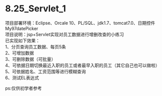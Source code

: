 # 8.25_Servlet_1
项目部署环境：Eclipse、Orcale 10、PL/SQL、jdk1.7、tomcat7.0、日期控件My97datePicker</br>
项目说明：jsp+Servlet实现对员工数据进行增删改查的小练习</br>
已实现如下效果：</br>
1、分页查询员工数据、每页5条</br>
2、可增加数据</br>
3、可删除数据（可批量）</br>
4、可依据日期切换最近入职的员工或者最早入职的员工（其它自己也可以做啦）</br>
5、可依据姓名、工资范围等进行模糊查询</br>
6、测试EL表达式</br>

ps:仅供初学者参考
